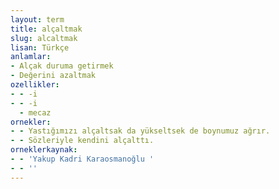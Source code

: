 ```yaml
---
layout: term
title: alçaltmak
slug: alcaltmak
lisan: Türkçe
anlamlar:
- Alçak duruma getirmek
- Değerini azaltmak
ozellikler:
- - -i
- - -i
  - mecaz
ornekler:
- - Yastığımızı alçaltsak da yükseltsek de boynumuz ağrır.
- - Sözleriyle kendini alçalttı.
orneklerkaynak:
- - 'Yakup Kadri Karaosmanoğlu '
- - ''
---
```


